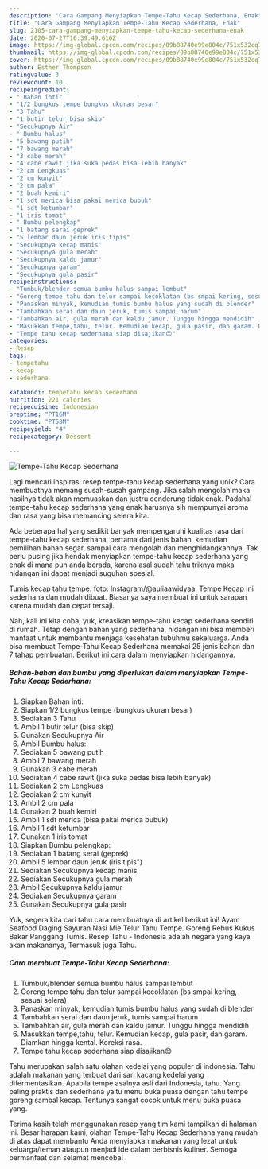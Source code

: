 ```yaml
---
description: "Cara Gampang Menyiapkan Tempe-Tahu Kecap Sederhana, Enak"
title: "Cara Gampang Menyiapkan Tempe-Tahu Kecap Sederhana, Enak"
slug: 2105-cara-gampang-menyiapkan-tempe-tahu-kecap-sederhana-enak
date: 2020-07-27T16:39:49.616Z
image: https://img-global.cpcdn.com/recipes/09b88740e99e804c/751x532cq70/tempe-tahu-kecap-sederhana-foto-resep-utama.jpg
thumbnail: https://img-global.cpcdn.com/recipes/09b88740e99e804c/751x532cq70/tempe-tahu-kecap-sederhana-foto-resep-utama.jpg
cover: https://img-global.cpcdn.com/recipes/09b88740e99e804c/751x532cq70/tempe-tahu-kecap-sederhana-foto-resep-utama.jpg
author: Esther Thompson
ratingvalue: 3
reviewcount: 10
recipeingredient:
- " Bahan inti"
- "1/2 bungkus tempe bungkus ukuran besar"
- "3 Tahu"
- "1 butir telur bisa skip"
- "Secukupnya Air"
- " Bumbu halus"
- "5 bawang putih"
- "7 bawang merah"
- "3 cabe merah"
- "4 cabe rawit jika suka pedas bisa lebih banyak"
- "2 cm Lengkuas"
- "2 cm kunyit"
- "2 cm pala"
- "2 buah kemiri"
- "1 sdt merica bisa pakai merica bubuk"
- "1 sdt ketumbar"
- "1 iris tomat"
- " Bumbu pelengkap"
- "1 batang serai geprek"
- "5 lembar daun jeruk iris tipis"
- "Secukupnya kecap manis"
- "Secukupnya gula merah"
- "Secukupnya kaldu jamur"
- "Secukupnya garam"
- "Secukupnya gula pasir"
recipeinstructions:
- "Tumbuk/blender semua bumbu halus sampai lembut"
- "Goreng tempe tahu dan telur sampai kecoklatan (bs smpai kering, sesuai selera)"
- "Panaskan minyak, kemudian tumis bumbu halus yang sudah di blender"
- "Tambahkan serai dan daun jeruk, tumis sampai harum"
- "Tambahkan air, gula merah dan kaldu jamur. Tunggu hingga mendidih"
- "Masukkan tempe,tahu, telur. Kemudian kecap, gula pasir, dan garam. Diamkan hingga kental. Koreksi rasa."
- "Tempe tahu kecap sederhana siap disajikan😊"
categories:
- Resep
tags:
- tempetahu
- kecap
- sederhana

katakunci: tempetahu kecap sederhana 
nutrition: 221 calories
recipecuisine: Indonesian
preptime: "PT16M"
cooktime: "PT58M"
recipeyield: "4"
recipecategory: Dessert

---
```



![Tempe-Tahu Kecap Sederhana](https://img-global.cpcdn.com/recipes/09b88740e99e804c/751x532cq70/tempe-tahu-kecap-sederhana-foto-resep-utama.jpg)

Lagi mencari inspirasi resep tempe-tahu kecap sederhana yang unik? Cara membuatnya memang susah-susah gampang. Jika salah mengolah maka hasilnya tidak akan memuaskan dan justru cenderung tidak enak. Padahal tempe-tahu kecap sederhana yang enak harusnya sih mempunyai aroma dan rasa yang bisa memancing selera kita.

Ada beberapa hal yang sedikit banyak mempengaruhi kualitas rasa dari tempe-tahu kecap sederhana, pertama dari jenis bahan, kemudian pemilihan bahan segar, sampai cara mengolah dan menghidangkannya. Tak perlu pusing jika hendak menyiapkan tempe-tahu kecap sederhana yang enak di mana pun anda berada, karena asal sudah tahu triknya maka hidangan ini dapat menjadi suguhan spesial.

Tumis kecap tahu tempe. foto: Instagram/@auliaawidyaa. Tempe Kecap ini sederhana dan mudah dibuat. Biasanya saya membuat ini untuk sarapan karena mudah dan cepat tersaji.


Nah, kali ini kita coba, yuk, kreasikan tempe-tahu kecap sederhana sendiri di rumah. Tetap dengan bahan yang sederhana, hidangan ini bisa memberi manfaat untuk membantu menjaga kesehatan tubuhmu sekeluarga. Anda bisa membuat Tempe-Tahu Kecap Sederhana memakai 25 jenis bahan dan 7 tahap pembuatan. Berikut ini cara dalam menyiapkan hidangannya.

<!--inarticleads1-->

##### Bahan-bahan dan bumbu yang diperlukan dalam menyiapkan Tempe-Tahu Kecap Sederhana:

1. Siapkan  Bahan inti:
1. Siapkan 1/2 bungkus tempe (bungkus ukuran besar)
1. Sediakan 3 Tahu
1. Ambil 1 butir telur (bisa skip)
1. Gunakan Secukupnya Air
1. Ambil  Bumbu halus:
1. Sediakan 5 bawang putih
1. Ambil 7 bawang merah
1. Gunakan 3 cabe merah
1. Sediakan 4 cabe rawit (jika suka pedas bisa lebih banyak)
1. Sediakan 2 cm Lengkuas
1. Sediakan 2 cm kunyit
1. Ambil 2 cm pala
1. Gunakan 2 buah kemiri
1. Ambil 1 sdt merica (bisa pakai merica bubuk)
1. Ambil 1 sdt ketumbar
1. Gunakan 1 iris tomat
1. Siapkan  Bumbu pelengkap:
1. Sediakan 1 batang serai (geprek)
1. Ambil 5 lembar daun jeruk (iris tipis&#34;)
1. Sediakan Secukupnya kecap manis
1. Sediakan Secukupnya gula merah
1. Ambil Secukupnya kaldu jamur
1. Sediakan Secukupnya garam
1. Gunakan Secukupnya gula pasir


Yuk, segera kita cari tahu cara membuatnya di artikel berikut ini! Ayam Seafood Daging Sayuran Nasi Mie Telur Tahu Tempe. Goreng Rebus Kukus Bakar Panggang Tumis. Resep Tahu - Indonesia adalah negara yang kaya akan makananya, Termasuk juga Tahu. 

<!--inarticleads2-->

##### Cara membuat Tempe-Tahu Kecap Sederhana:

1. Tumbuk/blender semua bumbu halus sampai lembut
1. Goreng tempe tahu dan telur sampai kecoklatan (bs smpai kering, sesuai selera)
1. Panaskan minyak, kemudian tumis bumbu halus yang sudah di blender
1. Tambahkan serai dan daun jeruk, tumis sampai harum
1. Tambahkan air, gula merah dan kaldu jamur. Tunggu hingga mendidih
1. Masukkan tempe,tahu, telur. Kemudian kecap, gula pasir, dan garam. Diamkan hingga kental. Koreksi rasa.
1. Tempe tahu kecap sederhana siap disajikan😊


Tahu merupakan salah satu olahan kedelai yang populer di indonesia. Tahu adalah makanan yang terbuat dari sari kacang kedelai yang difermentasikan. Apabila tempe asalnya asli dari Indonesia, tahu. Yang paling praktis dan sederhana yaitu menu buka puasa dengan tahu tempe goreng sambal kecap. Tentunya sangat cocok untuk menu buka puasa yang. 

Terima kasih telah menggunakan resep yang tim kami tampilkan di halaman ini. Besar harapan kami, olahan Tempe-Tahu Kecap Sederhana yang mudah di atas dapat membantu Anda menyiapkan makanan yang lezat untuk keluarga/teman ataupun menjadi ide dalam berbisnis kuliner. Semoga bermanfaat dan selamat mencoba!
